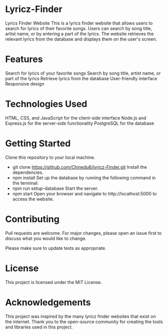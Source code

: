 # Lyricz-Finder
Lyrics Finder Website
This is a lyrics finder website that allows users to search for lyrics of their favorite songs. Users can search by song title, artist name, or by entering a part of the lyrics. The website retrieves the relevant lyrics from the database and displays them on the user's screen.

# Features
Search for lyrics of your favorite songs
Search by song title, artist name, or part of the lyrics
Retrieve lyrics from the database
User-friendly interface
Responsive design

# Technologies Used
HTML, CSS, and JavaScript for the client-side interface
Node.js and Express.js for the server-side functionality
PostgreSQL for the database

# Getting Started
Clone this repository to your local machine.
- git clone https://github.com/Chinedu6/lyricz-Finder.git
Install the dependencies.
- npm install
Set up the database by running the following command in the terminal:
- npm run setup-database
Start the server.
- npm start
Open your browser and navigate to http://localhost:5000 to access the website.

# Contributing
Pull requests are welcome. For major changes, please open an issue first to discuss what you would like to change.

Please make sure to update tests as appropriate.

# License
This project is licensed under the MIT License.

# Acknowledgements
This project was inspired by the many lyricz finder websites that exist on the internet. Thank you to the open-source community for creating the tools and libraries used in this project.
